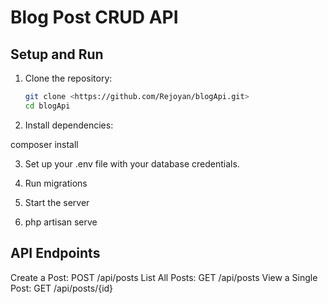 # Blog Post CRUD API

## Setup and Run

1. Clone the repository:
   ```bash
   git clone <https://github.com/Rejoyan/blogApi.git>
   cd blogApi

2. Install dependencies:

composer install

3. Set up your .env file with your database credentials.

4. Run migrations

5. Start the server

6. php artisan serve



## API Endpoints

Create a Post: POST /api/posts
List All Posts: GET /api/posts
View a Single Post: GET /api/posts/{id}
